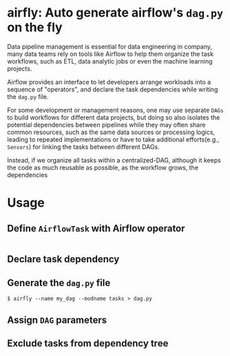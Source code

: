 # airfly: Auto generate airflow's `dag.py` on the fly

Data pipeline management is essential for data engineering in company, many data teams rely on tools like Airflow to help them organize the task workflows, such as ETL, data analytic jobs or even the machine learning projects.

Airflow provides an interface to let developers arrange workloads into a sequence of "operators", and declare the task dependencies while writing the `dag.py` file. 

For some development or management reasons, one may use separate `DAGs` to build workflows for different data projects, but doing so also isolates the potential dependencies between pipelines while they may often share common resources, such as the same data sources or processing logics, leading to repeated implementations or have to take additional efforts(e.g., `Sensors`) for linking the tasks between different DAGs.

Instead, if we organize all tasks within a centralized-DAG, although it keeps the code as much reusable as possible, as the workflow grows, the dependencies 

<!-- As the scalability grows, things are getting challenging -->


# Usage

## Define `AirflowTask` with Airflow operator

```

```


## Declare task dependency


## Generate the `dag.py` file
```
$ airfly --name my_dag --modname tasks > dag.py
```

## Assign `DAG` parameters


## Exclude tasks from dependency tree
